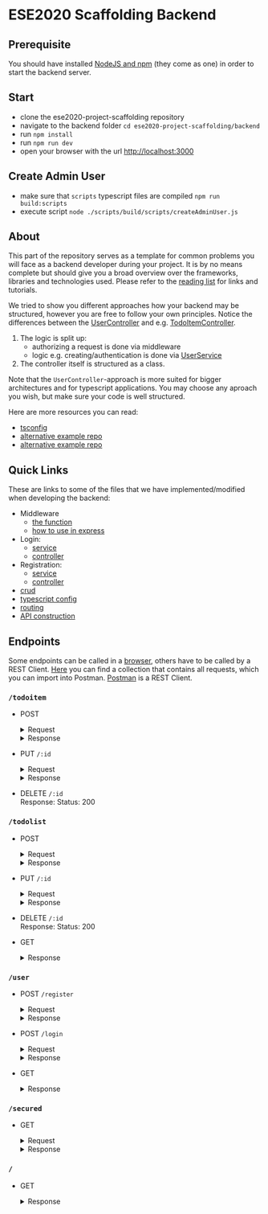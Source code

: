 # ESE2020 Scaffolding Backend

## Prerequisite
You should have installed [NodeJS and npm](https://nodejs.org/en/download/) (they come as one) in order to start the backend server.

## Start
- clone the ese2020-project-scaffolding repository
- navigate to the backend folder `cd ese2020-project-scaffolding/backend`
- run `npm install`
- run `npm run dev`
- open your browser with the url [http://localhost:3000](http://localhost:3000/)

## Create Admin User

- make sure that `scripts` typescript files are compiled `npm run build:scripts`
- execute script `node ./scripts/build/scripts/createAdminUser.js`

## About
This part of the repository serves as a template for common problems you will face as a backend developer during your project. It is by no means complete but should give you a broad overview over the frameworks, libraries and technologies used. Please refer to the [reading list](https://github.com/scg-unibe-ch/ese2020/wiki/Reading-list) for links and tutorials.

We tried to show you different approaches how your backend may be structured, however you are free to follow your own principles.
Notice the differences between the [UserController](./src/controllers/user.controller.ts) and e.g. [TodoItemController](./src/controllers/todoitem.controller.ts). 

1. The logic is split up:
	- authorizing a request is done via middleware
	- logic e.g. creating/authentication is done via [UserService](./src/services/user.service.ts)
2. The controller itself is structured as a class.

Note that the `UserController`-approach is more suited for bigger architectures and for typescript applications. You may choose any aproach you wish, but make sure your code is well structured.

Here are more resources you can read: 

- [tsconfig](https://www.typescriptlang.org/docs/handbook/tsconfig-json.html)
- [alternative example repo](https://github.com/maximegris/typescript-express-sequelize)
- [alternative example repo](https://developer.okta.com/blog/2018/11/15/node-express-typescript)

## Quick Links
These are links to some of the files that we have implemented/modified when developing the backend:

- Middleware
	- [the function](./src/middlewares/checkAuth.ts)
	- [how to use in express](./src/controllers/secured.controller.ts)
- Login: 
	- [service](./src/services/user.service.ts)
	- [controller](./src/controllers/user.controller.ts)
- Registration:
	- [service](./src/services/user.service.ts)
	- [controller](./src/controllers/user.controller.ts)
- [crud](./src/controllers/todolist.controller.ts)
- [typescript config](./src/tsconfig.json)
- [routing](./src/controllers)
- [API construction](./src/server.ts)

## Endpoints
Some endpoints can be called in a [browser](http://localhost:3000), others have to be called by a REST Client. [Here](./postman_collection) you can find a collection that contains all requests, which you can import into Postman. [Postman](https://www.postman.com/) is a REST Client.

### `/todoitem`
- POST

	<details>
		<summary>Request</summary>

	```json
		{
			"name": "string",
			"done": "boolean",
			"todoListId":"number"
		}
	```

	</details>


	<details>
		<summary>Response</summary>

		Code: 200
		Body:

	```json
	{
		"todoItemId": "number",
		"name": "string",
		"done": "boolean",
		"todoListId":"number"
	}
	```
</details>

- PUT `/:id`

	<details>
		<summary>Request</summary>

	```json
		{
			"name": "string",
			"done": "boolean",
			"todoListId":"number"
		}
	```

	</details>


	<details>
		<summary>Response</summary>

		Code: 200
		Body:

	```json
	{
		"todoItemId": "number",
		"name": "string",
		"done": "boolean",
		"todoListId":"number"
	}
	```
</details>

- DELETE `/:id`<br/>
	Response: Status: 200

### `/todolist`
- POST
	<details>
		<summary>Request</summary>

		Code: 200
		Body:
	```json
	{
		"name":"string"
	}

	```
	</details>
	<details>
		<summary>Response</summary>

		Code: 200
		Body:
	```json
	{
		"todoListId": "number",
		"name":"string"
	}

	```
	</details>

- PUT `/:id`
	<details>
		<summary>Request</summary>

		Code: 200
		Body:
	```json
	{
		"name":"string"
	}

	```
	</details>
	<details>
		<summary>Response</summary>

		Code: 200
		Body:
	```json
	{
		"todoListId": "number",
		"name":"string"
	}

	```
	</details>

- DELETE `/:id`<br>
	Response: Status: 200

- GET
	<details>
		<summary>Response</summary>

		Code: 200
		Body:
	```json
	{
		"todoListId": "number",
		"name":"string",
		"todoItems":"TodoItem[]"
	}
	```
	</details>

### `/user`
- POST `/register`
	<details>
		<summary>Request</summary>

		Code: 200
		Body:
	```json
	{
		"userName":"string",
		"password":"stiring"
	}

	```
	</details>
	<details>
		<summary>Response</summary>

		Code: 200
		Body:
	```json
	{
		"userId": "number",
		"userName":"string",
		"password":"string(hashed)"
	}

	```
	</details>

- POST `/login`
	<details>
		<summary>Request</summary>

		Code: 200
		Body:
	```json
	{
		"userName":"string",
		"password":"string"
	}

	```
	</details>
	<details>
		<summary>Response</summary>

		Code: 200 || 403
		Body:
	```json
	{
		"user": {
			"userId":"string",
			"userName":"string",
			"password":"stirng(hashed)"
		},
		"token":"string"
	}

	```
	</details>

- GET
	<details>
		<summary>Response</summary>

		Code: 200
		Body:
	```json
	[
		{
			"userId":"string",
			"userName":"string",
			"password":"stirng(hashed)"
		},
		{
			"userId":"string",
			"userName":"string",
			"password":"stirng(hashed)"
		},
		...
	]

	```
	</details>

### `/secured`
- GET
	<details>
		<summary>Request</summary>


	Header: Authorization: Bearer  + `token`
	</details>

	<details>
		<summary>Response</summary>

		Code: 200 | 403
		Body:
	```json
	{
		"message":"string"
	}

	```
	</details>

### `/`
- GET
	<details>
		<summary>Response</summary>

		Code: 200
		Body:
	```text
	<h1>Welcome to the ESE-2020 Course</h1><span style=\"font-size:100px;\">&#127881;</span>
	```
	</details>

